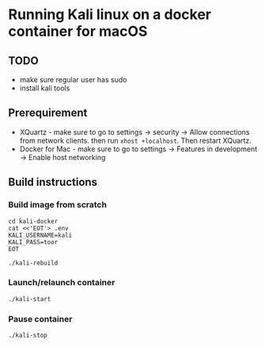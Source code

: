# Running Kali linux on a docker container for macOS

## TODO
- make sure regular user has sudo
- install kali tools


## Prerequirement 
- XQuartz - make sure to go to settings -> security -> Allow connections from network clients. then run `xhost +localhost`. Then restart XQuartz.
- Docker for Mac - make sure to go to settings -> Features in development -> Enable host networking

## Build instructions
### Build image from scratch

```
cd kali-docker
cat <<'EOT'> .env
KALI_USERNAME=kali
KALI_PASS=toor
EOT

./kali-rebuild
```

### Launch/relaunch container
`./kali-start`

### Pause container
`./kali-stop`
